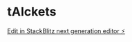 # tAIckets

[Edit in StackBlitz next generation editor ⚡️](https://stackblitz.com/~/github.com/lightningleap/tAIckets)